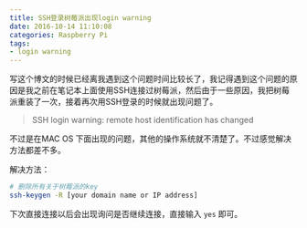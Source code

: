 ```yaml
---
title: SSH登录树莓派出现login warning
date: 2016-10-14 11:10:08
categories: Raspberry Pi
tags: 
- login warning
---
```


写这个博文的时候已经离我遇到这个问题时间比较长了，我记得遇到这个问题的原因是我之前在笔记本上面使用SSH连接过树莓派，然后由于一些原因，我把树莓派重装了一次，接着再次用SSH登录的时候就出现问题了。

> SSH login warning: remote host identification has changed

<!-- more -->

不过是在MAC OS 下面出现的问题，其他的操作系统就不清楚了。不过感觉解决方法都差不多。

解决方法：

```bash
# 删除所有关于树莓派的key
ssh-keygen -R [your domain name or IP address]
```

下次直接连接以后会出现询问是否继续连接，直接输入 `yes` 即可。
